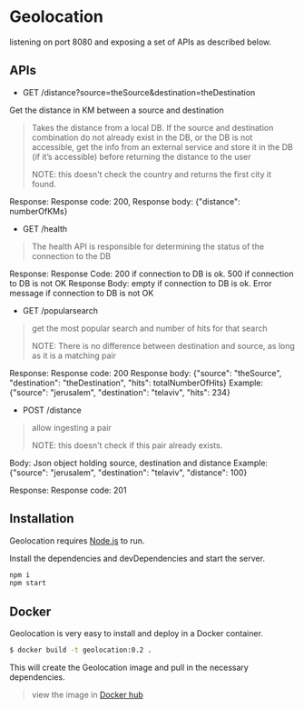 # Geolocation

listening on port 8080 and exposing a set of APIs as described below.

## APIs

- GET /distance?source=theSource&destination=theDestination

Get the distance in KM between a source and destination

> Takes the distance from a local DB. If the source and destination combination do not already exist in the DB, or the DB is not accessible, get the info from an external service and store it in the DB (if it’s accessible) before returning the distance to the user
> 
> NOTE: this doesn't check the country and returns the first city it found.

Response:
Response code: 200, Response body: {"distance": numberOfKMs}


- GET /health

> The health API is responsible for determining the status of the connection to the DB

Response:
Response Code: 200 if connection to DB is ok. 500 if connection to DB is not OK
Response Body: empty if connection to DB is ok. Error message if connection to DB is not OK

- GET /popularsearch

> get the most popular search and number of hits for that search
> 
> NOTE: There is no difference between destination and source, as long as it is a matching pair

Response:
Response code: 200
Response body: {"source": "theSource", "destination": "theDestination", "hits": totalNumberOfHits}
Example: {"source": "jerusalem", "destination": "telaviv", "hits": 234}

- POST /distance

> allow ingesting a pair
> 
> NOTE: this doesn't check if this pair already exists.

Body:
Json object holding source, destination and distance
Example: {"source": "jerusalem", "destination": "telaviv", "distance": 100}

Response:
Response code: 201

## Installation

Geolocation requires [Node.js](https://nodejs.org/) to run.

Install the dependencies and devDependencies and start the server.

```sh
npm i
npm start
```

## Docker

Geolocation is very easy to install and deploy in a Docker container.

```sh
$ docker build -t geolocation:0.2 .
```

This will create the Geolocation image and pull in the necessary dependencies.

> view the image in [Docker hub](https://hub.docker.com/layers/145607989/avital1/geolocation/firstimagepush/images/sha256-94df090c3e0e0191952b9953357fb68ce3831b239670e88e6ef4c9750efb0841?context=explore)
